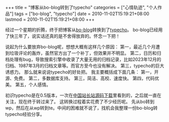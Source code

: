 +++
title = "博客从bo-blog转到了typecho"
categories = ["心情轨迹", "个人作品"]
tags = ["bo-blog", "typecho"]
date = 2010-11-02T15:19:21+08:00
lastmod = 2010-11-02T15:19:21+08:00
+++



经过一个星期的折腾，终于把博客从<a href="http://www.bo-blog.com/">bo-blog</a>转换到了<a href="http://www.typecho.org/">typecho</a>。
bo-blog已经用了快三年了，说实话还真的是不舍得放弃的。怀念一下把！


说起为什么要放弃bo-blog呢，想想大概有这样几个原因：
第一，最近几个月遭到垃圾评论的轰炸，虽然官方出了一个补丁，但效果并不明显。
第二，日历和归档处理有bug，导致搜索引擎中收录了大量无用的归档记录，比如2023年12月的归档、1987年3月的归档文章等。而官方至今也没有解决。
第三，typecho的巨大诱惑力。
那么就来说说typecho的好处把。
我主要概括成下面几条：
第一，开源、免费。
第二，多数据库支持。
第三，简洁、高校、速度快。
第四，代码优美。
第五，个人感情。

初识typecho是在0.5版本，一次在<a href="http://down.chinaz.com/soft/27227.htm">中国站长站源码下载</a>里看到的，之后就一直在关注，现在终于转过来了。
这转换过程着实花费了不少经历呢。
先从bo转到wp，然后在从wp转到te。中间的困难就不说了，找机会我整理一份bo-blog转typecho经验分享。
